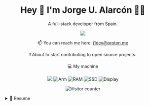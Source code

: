 <h1 align="center">
  Hey 👋 I'm Jorge U. Alarcón 👨‍💻
</h1>

<p align="center">
  A full-stack developer from Spain.
</p>

<p align="center">
    <a href="https://www.linkedin.com/in/jorge-ua">
    <img src="https://img.shields.io/badge/linkedin-%230077B5.svg?&style=for-the-badge&logo=linkedin&logoColor=white" />
  </a>
</p>

<p align='center'>
  📫 You can reach me here: <a href='mailto:j1dev@proton.me'>j1dev@proton.me</a>
</p>
<p align="center"> ❗️ About to start contributing to open source projects.</p>

<!-- <p align="center">
  <img src="https://github-readme-stats.vercel.app/api?username=J1Loop&show_icons=true&count_private=true&theme=auto" width="350">
</p> -->

<p align="center">
  💻 My machine<br><br>
  <img src="https://img.shields.io/badge/apple-181717.svg?&style=for-the-badge&logo=apple&logoColor=white&logoWidth=20" />
  <img src="https://img.shields.io/badge/CHIP-Pro--2021-181717?labelColor=0091BD&style=for-the-badge&logo=Arm&logoColor=white&logoWidth=20" alt="Arm" />
  <img src="https://img.shields.io/badge/RAM-16GB-181717.svg?&style=for-the-badge&logoColor=white" alt="RAM"/>
  <img src="https://img.shields.io/badge/SSD-512GB-181717.svg?&style=for-the-badge" alt="SSD"/>
  <img src="https://img.shields.io/badge/Display-16%22-181717.svg?&style=for-the-badge" alt="Display"/>
</p>



<p align="center">
  <img src="https://komarev.com/ghpvc/?username=J1Loop&label=Profile+views&base=643" alt="Visitor counter">
</p>

<details>
  <summary>📃 Resume</summary>

## Education

- 📖 **Full-Stack Development**\
📅 Apr 2022 - Jul 2022\
📍 [**ID Bootcamps**](https://iddigitalschool.com/bootcamps/) - Madrid

- 📖 **Javascript Algorithms and Data Structures**\
📅 Feb 2022 - Mar 2022\
📍 [**freeCodeCamp**](https://www.freecodecamp.org/) - Remote

- 📖 **Responsive Web Design**\
📅 Jan 2022 - Feb 2022\
📍 [**freeCodeCamp**](https://www.freecodecamp.org/) - Remote

## Experience

<img align="right" src="https://img.shields.io/badge/Python-3776AB?style=flat&logo=python&logoColor=white" alt="Python" >
<img align="right" src="https://img.shields.io/badge/Ruby%20on%20Rails-D30001?style=flat&logo=Ruby on Rails&logoColor=white&logoWidth=20" alt="Ruby on Rails" />
<img align="right" src="https://img.shields.io/badge/NodeJS-339933?style=flat&logo=Node.js&logoColor=white&logoWidth=20" alt="NodeJS" />
<img align="right" src="https://img.shields.io/badge/PostgreSQL-4169E1?style=flat&logo=postgresql&logoColor=white" alt="PostgreSQL" />
<img align="right" src="https://img.shields.io/badge/AWS-232F3E?style=flat&logo=Amazon-AWS&logoColor=goldenrod&logoWidth=20" alt="AWS" />
<img align="right" src="https://img.shields.io/badge/Docker-2496ED?style=flat&logo=Docker&logoColor=white&logoWidth=20" alt="Docker" />
<img align="right" src="https://img.shields.io/badge/Github-181717?style=flat&logo=github&logoColor=white" alt="Github" />
<img align="right" src="https://img.shields.io/badge/React-20232A?style=flat&logo=react&logoColor=61DAFB" alt="React" />
<img align="right" src="https://img.shields.io/badge/Sass-CC6699?style=flat&logo=Sass&logoColor=white&logoWidth=20" alt="Sass" />

👨‍💻 **Full-Stack Developer**\
📅  Jul 2023 - Today\
📍 **Global Alumni** - 🇪🇸 Madrid

<img align="right" src="https://img.shields.io/badge/NodeJS-339933?style=flat&logo=Node.js&logoColor=white&logoWidth=20" alt="NodeJS" />
<img align="right" src="https://img.shields.io/badge/PostgreSQL-4169E1?style=flat&logo=postgresql&logoColor=white" alt="PostgreSQL" />
<img align="right" src="https://img.shields.io/badge/Angular-white?style=flat&logo=Angular&logoColor=E23237" alt="Angular" />
<img align="right" src="https://img.shields.io/badge/AWS-232F3E?style=flat&logo=Amazon-AWS&logoColor=goldenrod&logoWidth=20" alt="AWS" />
<img align="right" src="https://img.shields.io/badge/Gitlab-FC6D26?style=flat&logo=Gitlab&logoColor=white" alt="Gitlab" />
<img align="right" src="https://img.shields.io/badge/Jenkins-D24939?style=flat&logo=Jenkins&logoColor=white&logoWidth=20" alt="Jenkins" />
<img align="right" src="https://img.shields.io/badge/Sass-CC6699?style=flat&logo=Sass&logoColor=white&logoWidth=20" alt="Sass" />

👨‍💻 **Full-Stack Developer**\
📅 Oct 2022 - Jul 2023\
📍 **Booboo** - 🇪🇸 Pinto, Madrid
